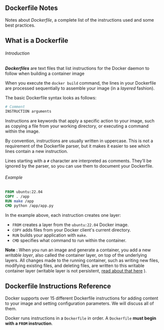 
## Dockerfile Notes

Notes about _Dockerfile_, a complete list of the instructions used and some best practices.


## What is a Dockerfile

###### Introduction

**_Dockerfiles_** are text files that list instructions for the Docker daemon to follow when building a container image

When you execute the `docker build` command, the lines in your Dockerfile are processed sequentially to assemble your image (in a _layered_ fashion).

The basic Dockerfile syntax looks as follows:

```dockerfile
# Comment
INSTRUCTION arguments
```

Instructions are keywords that apply a specific action to your image, such as copying a file from your working directory, or executing a command within the image.

By convention, instructions are usually written in uppercase. This is not a requirement of the Dockerfile parser, but it makes it easier to see which lines contain a new instruction.

Lines starting with a `#` character are interpreted as comments. They’ll be ignored by the parser, so you can use them to document your Dockerfile.

###### Example

```dockerfile
FROM ubuntu:22.04
COPY . /app
RUN make /app
CMD python /app/app.py
```

In the example above, each instruction creates one layer:

- `FROM` creates a layer from the `ubuntu:22.04` Docker image.
- `COPY` adds files from your Docker client's current directory.
- `RUN` builds your application with `make`.
- `CMD` specifies what command to run within the container.

**Note** : When you run an image and generate a container, you add a new _writable layer_, also called the container layer, on top of the underlying layers. All changes made to the running container, such as writing new files, modifying existing files, and deleting files, are written to this writable container layer (writable layer is not persistent,  [read about that here](README.md#volumes-card_file_box) ).


## Dockerfile Instructions Reference

Docker supports over 15 different Dockerfile instructions for adding content to your image and setting configuration parameters. We will discuss all of them.

Docker runs instructions in a `Dockerfile` in order. A `Dockerfile` **must begin with a `FROM` instruction**.